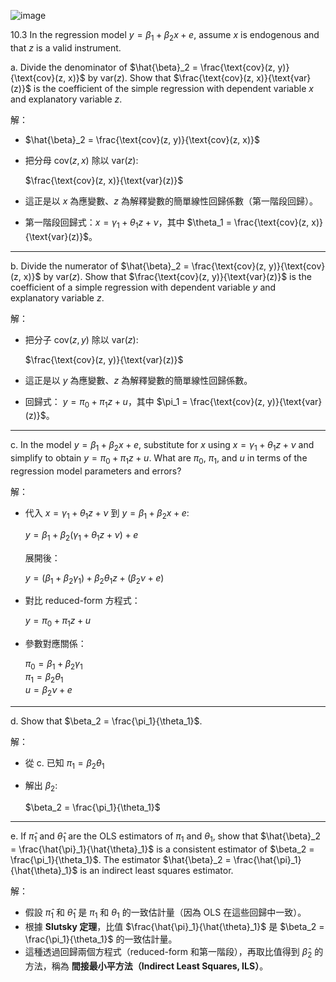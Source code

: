 ![image](https://github.com/user-attachments/assets/458daa44-901d-4032-9966-bbc4c99f24b7)

10.3 In the regression model $y = \beta_1 + \beta_2 x + e$, assume $x$ is endogenous and that $z$ is a valid instrument.

a. Divide the denominator of $\hat{\beta}_2 = \frac{\text{cov}(z, y)}{\text{cov}(z, x)}$ by $\text{var}(z)$. Show that $\frac{\text{cov}(z, x)}{\text{var}(z)}$ is the coefficient of the simple regression with dependent variable $x$ and explanatory variable $z$.

解：
- $\hat{\beta}_2 = \frac{\text{cov}(z, y)}{\text{cov}(z, x)}$
- 把分母 $\text{cov}(z, x)$ 除以 $\text{var}(z)$:

  $\frac{\text{cov}(z, x)}{\text{var}(z)}$

- 這正是以 $x$ 為應變數、$z$ 為解釋變數的簡單線性回歸係數（第一階段回歸）。
- 第一階段回歸式：$x = \gamma_1 + \theta_1 z + \nu$，其中 $\theta_1 = \frac{\text{cov}(z, x)}{\text{var}(z)}$。

---

b. Divide the numerator of $\hat{\beta}_2 = \frac{\text{cov}(z, y)}{\text{cov}(z, x)}$ by $\text{var}(z)$. Show that $\frac{\text{cov}(z, y)}{\text{var}(z)}$ is the coefficient of a simple regression with dependent variable $y$ and explanatory variable $z$.

解：
- 把分子 $\text{cov}(z, y)$ 除以 $\text{var}(z)$:

  $\frac{\text{cov}(z, y)}{\text{var}(z)}$

- 這正是以 $y$ 為應變數、$z$ 為解釋變數的簡單線性回歸係數。
- 回歸式： $y = \pi_0 + \pi_1 z + u$，其中 $\pi_1 = \frac{\text{cov}(z, y)}{\text{var}(z)}$。

---

c. In the model $y = \beta_1 + \beta_2 x + e$, substitute for $x$ using $x = \gamma_1 + \theta_1 z + \nu$ and simplify to obtain $y = \pi_0 + \pi_1 z + u$. What are $\pi_0$, $\pi_1$, and $u$ in terms of the regression model parameters and errors?

解：
- 代入 $x = \gamma_1 + \theta_1 z + \nu$ 到 $y = \beta_1 + \beta_2 x + e$:

  $y = \beta_1 + \beta_2 (\gamma_1 + \theta_1 z + \nu) + e$

  展開後：

  $y = (\beta_1 + \beta_2 \gamma_1) + \beta_2 \theta_1 z + (\beta_2 \nu + e)$

- 對比 reduced-form 方程式：

  $y = \pi_0 + \pi_1 z + u$

- 參數對應關係：

  $\pi_0 = \beta_1 + \beta_2 \gamma_1$  
  $\pi_1 = \beta_2 \theta_1$  
  $u = \beta_2 \nu + e$

---

d. Show that $\beta_2 = \frac{\pi_1}{\theta_1}$.

解：
- 從 c. 已知 $\pi_1 = \beta_2 \theta_1$
- 解出 $\beta_2$:

  $\beta_2 = \frac{\pi_1}{\theta_1}$

---

e. If $\hat{\pi}_1$ and $\hat{\theta}_1$ are the OLS estimators of $\pi_1$ and $\theta_1$, show that $\hat{\beta}_2 = \frac{\hat{\pi}_1}{\hat{\theta}_1}$ is a consistent estimator of $\beta_2 = \frac{\pi_1}{\theta_1}$. The estimator $\hat{\beta}_2 = \frac{\hat{\pi}_1}{\hat{\theta}_1}$ is an indirect least squares estimator.

解：
- 假設 $\hat{\pi}_1$ 和 $\hat{\theta}_1$ 是 $\pi_1$ 和 $\theta_1$ 的一致估計量（因為 OLS 在這些回歸中一致）。
- 根據 **Slutsky 定理**，比值 $\frac{\hat{\pi}_1}{\hat{\theta}_1}$ 是 $\beta_2 = \frac{\pi_1}{\theta_1}$ 的一致估計量。
- 這種透過回歸兩個方程式（reduced-form 和第一階段），再取比值得到 $\hat{\beta}_2$ 的方法，稱為 **間接最小平方法（Indirect Least Squares, ILS）**。
